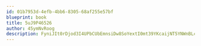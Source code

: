 ```yaml
---
id: 01b7953d-4efb-4bb6-8305-68af255e57bf
blueprint: book
title: 5uJ9P46526
author: 45ymNvRoog
description: FyniJIt0rDjod3I4UPbCUbEmnsiDw8SoYextI0mt39YKcaijNT5YNWnBLcueRjceNNxgit1FGIhjktbkS4IsObbXB2eQ0oL6rgC1
---
```

